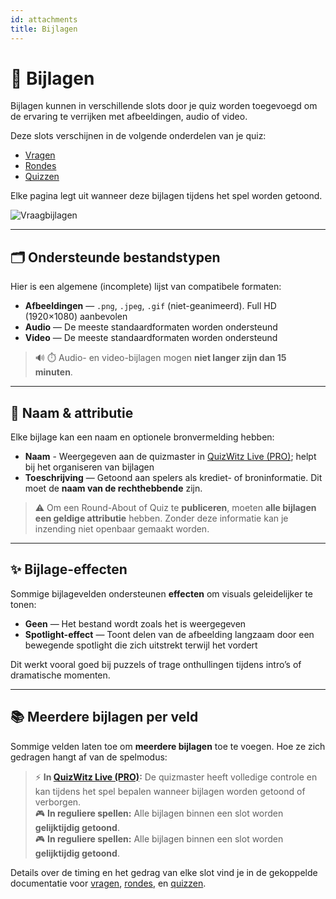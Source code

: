 ```yaml
---
id: attachments
title: Bijlagen
---
```


# 📎 Bijlagen

Bijlagen kunnen in verschillende slots door je quiz worden toegevoegd om de ervaring te verrijken met afbeeldingen, audio of video.

Deze slots verschijnen in de volgende onderdelen van je quiz:

- [Vragen](../editor/writing-questions)
- [Rondes](../editor/round-options)
- [Quizzen](../editor/quiz-options)

Elke pagina legt uit wanneer deze bijlagen tijdens het spel worden getoond.

![Vraagbijlagen](/images/edit-question.png)

---

## 🗂️ Ondersteunde bestandstypen

Hier is een algemene (incomplete) lijst van compatibele formaten:

- **Afbeeldingen** — `.png`, `.jpeg`, `.gif` (niet-geanimeerd). Full HD (1920×1080) aanbevolen
- **Audio** — De meeste standaardformaten worden ondersteund
- **Video** — De meeste standaardformaten worden ondersteund

> 🔊 ⏱️ Audio- en video-bijlagen mogen **niet langer zijn dan 15 minuten**.

---

## 📝 Naam & attributie

Elke bijlage kan een naam en optionele bronvermelding hebben:

- **Naam** - Weergegeven aan de quizmaster in [QuizWitz Live (PRO)](../quizmaster/001-introduction.md); helpt bij het organiseren van bijlagen
- **Toeschrijving** — Getoond aan spelers als krediet- of broninformatie. Dit moet de **naam van de rechthebbende** zijn.

> ⚠️ Om een Round-About of Quiz te **publiceren**, moeten **alle bijlagen een geldige attributie** hebben. Zonder deze informatie kan je inzending niet openbaar gemaakt worden.

---

## ✨ Bijlage-effecten

Sommige bijlagevelden ondersteunen **effecten** om visuals geleidelijker te tonen:

- **Geen** — Het bestand wordt zoals het is weergegeven
- **Spotlight-effect** — Toont delen van de afbeelding langzaam door een bewegende spotlight die zich uitstrekt terwijl het vordert

Dit werkt vooral goed bij puzzels of trage onthullingen tijdens intro’s of dramatische momenten.

---

## 📚 Meerdere bijlagen per veld

Sommige velden laten toe om **meerdere bijlagen** toe te voegen. Hoe ze zich gedragen hangt af van de spelmodus:

> ⚡ **In [QuizWitz Live (PRO)](../quizmaster/001-introduction.md):** De quizmaster heeft volledige controle en kan tijdens het spel bepalen wanneer bijlagen worden getoond of verborgen.\
> 🎮 **In reguliere spellen:** Alle bijlagen binnen een slot worden **gelijktijdig getoond**.\
> 🎮 **In reguliere spellen:** Alle bijlagen binnen een slot worden **gelijktijdig getoond**.

Details over de timing en het gedrag van elke slot vind je in de gekoppelde documentatie voor [vragen](../editor/015-importing-questions.md), [rondes](../editor/008-round-options.md), en [quizzen](../editor/007-quiz-options.md).
